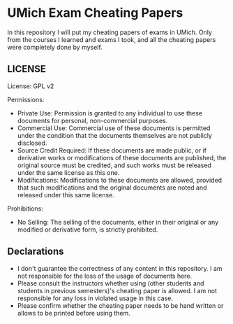 # UMich Exam Cheating Papers

In this repository I will put my cheating papers of exams in UMich. Only from the courses I learned and exams I took, and all the cheating papers were completely done by myself.

## LICENSE

License: GPL v2

Permissions:

- Private Use: Permission is granted to any individual to use these documents for personal, non-commercial purposes.
- Commercial Use: Commercial use of these documents is permitted under the condition that the documents themselves are not publicly disclosed.
- Source Credit Required: If these documents are made public, or if derivative works or modifications of these documents are published, the original source must be credited, and such works must be released under the same license as this one.
- Modifications: Modifications to these documents are allowed, provided that such modifications and the original documents are noted and released under this same license.

Prohibitions:

- No Selling: The selling of the documents, either in their original or any modified or derivative form, is strictly prohibited.

## Declarations

- I don't guarantee the correctness of any content in this repository. I am not responsible for the loss of the usage of documents here.
- Please consult the instructors whether using (other students and students in previous semesters)'s cheating paper is allowed. I am not responsible for any loss in violated usage in this case.
- Please confirm whether the cheating paper needs to be hand written or allows to be printed before using them.
